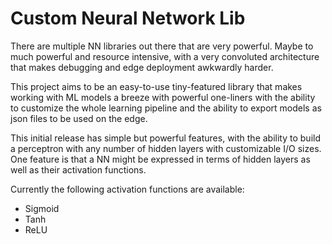 # Custom Neural Network Lib
There are multiple NN libraries out there that are very powerful. Maybe to much powerful and resource intensive, with a very convoluted architecture that makes debugging and edge deployment awkwardly harder. 

This project aims to be an easy-to-use tiny-featured library that makes working with ML models a breeze with powerful one-liners with the ability to customize the whole learning pipeline and the ability to export models as json files to be used on the edge.

This initial release has simple but powerful features, with the ability to build a perceptron with any number of hidden layers with customizable I/O sizes. One feature is that a NN might be expressed in terms of hidden layers as well as their activation functions.

Currently the following activation functions are available:
- Sigmoid
- Tanh
- ReLU
